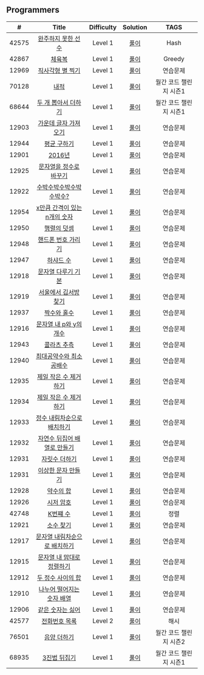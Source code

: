 ## Programmers
|  #  | Title | Difficulty | Solution | TAGS |
| :-: | :---: | :--------: | :------: | :--: |
|42575| [완주하지 못한 선수](https://programmers.co.kr/learn/courses/30/lessons/42576) | Level 1 | [풀이](https://velog.io/@t1won/Level-1-%EC%99%84%EC%A3%BC%ED%95%98%EC%A7%80-%EB%AA%BB%ED%95%9C-%EC%84%A0%EC%88%98) | Hash |
|42867| [체육복](https://programmers.co.kr/learn/courses/30/lessons/42862) | Level 1| [풀이](https://velog.io/@t1won/Level-1-%EC%B2%B4%EC%9C%A1%EB%B3%B5) | Greedy |
|12969| [직사각형 별 찍기](https://programmers.co.kr/learn/courses/30/lessons/12969) |Level 1| [풀이](https://velog.io/@t1won/Level-1-%EC%A7%81%EC%82%AC%EA%B0%81%ED%98%95-%EB%B3%84-%EC%B0%8D%EA%B8%B0)|연습문제|
|70128| [내적](https://programmers.co.kr/learn/courses/30/lessons/70128) |Level 1| [풀이](https://velog.io/@t1won/Level-1-%EB%82%B4%EC%A0%81) |월간 코드 챌린지 시즌1|
|68644| [두 개 뽑아서 더하기](https://programmers.co.kr/learn/courses/30/lessons/68644?language=python3) |Level 1| [풀이](https://velog.io/@t1won/Level-1-%EB%91%90-%EA%B0%9C-%EB%BD%91%EC%95%84%EC%84%9C-%EB%8D%94%ED%95%98%EA%B8%B0)|월간 코드 챌린지 시즌1|
|12903| [가운데 글자 가져오기](https://programmers.co.kr/learn/courses/30/lessons/12903) |Level 1| [풀이](https://velog.io/@t1won/Level-1-%EA%B0%80%EC%9A%B4%EB%8D%B0-%EA%B8%80%EC%9E%90-%EA%B0%80%EC%A0%B8%EC%98%A4%EA%B8%B0)|연습문제|
|12944| [평균 구하기](https://programmers.co.kr/learn/courses/30/lessons/12944) |Level 1| [풀이](https://velog.io/@t1won/Level-1-%ED%8F%89%EA%B7%A0-%EA%B5%AC%ED%95%98%EA%B8%B0) |연습문제|
|12901| [2016년](https://programmers.co.kr/learn/courses/30/lessons/12901?language=python3) |Level 1| [풀이](https://velog.io/@t1won/Level-1-2016%EB%85%84) |연습문제|
|12925| [문자열을 정수로 바꾸기](https://programmers.co.kr/learn/courses/30/lessons/12925) |Level 1| [풀이](https://velog.io/@t1won/Level-1-%EB%AC%B8%EC%9E%90%EC%97%B4%EC%9D%84-%EC%A0%95%EC%88%98%EB%A1%9C-%EB%B0%94%EA%BE%B8%EA%B8%B0)|연습문제|
|12922| [수박수박수박수박수박수?](https://programmers.co.kr/learn/courses/30/lessons/12922) |Level 1| [풀이](https://velog.io/@t1won/Level-1-%EC%88%98%EB%B0%95%EC%88%98%EB%B0%95%EC%88%98%EB%B0%95%EC%88%98%EB%B0%95%EC%88%98%EB%B0%95%EC%88%98)|연습문제|
|12954| [x만큼 간격이 있는 n개의 숫자](https://programmers.co.kr/learn/courses/30/lessons/12954) |Level 1| [풀이](https://velog.io/@t1won/Level-1-x%EB%A7%8C%ED%81%BC-%EA%B0%84%EA%B2%A9%EC%9D%B4-%EC%9E%88%EB%8A%94-n%EA%B0%9C%EC%9D%98-%EC%88%AB%EC%9E%90)|연습문제|
|12950| [행렬의 덧셈](https://programmers.co.kr/learn/courses/30/lessons/12950) |Level 1| [풀이](https://velog.io/@t1won/Level-1-%ED%96%89%EB%A0%AC%EC%9D%98-%EB%8D%A7%EC%85%88) |연습문제|
|12948| [핸드폰 번호 가리기](https://programmers.co.kr/learn/courses/30/lessons/12948) |Level 1| [풀이](https://velog.io/@t1won/Level-1-%ED%95%B8%EB%93%9C%ED%8F%B0-%EB%B2%88%ED%98%B8-%EA%B0%80%EB%A6%AC%EA%B8%B0) |연습문제|
|12947| [하샤드 수](https://programmers.co.kr/learn/courses/30/lessons/12947) |Level 1| [풀이](https://velog.io/@t1won/Level-1-%ED%95%98%EC%83%A4%EB%93%9C-%EC%88%98) |연습문제|
|12918| [문자열 다루기 기본](https://programmers.co.kr/learn/courses/30/lessons/12918) |Level 1| [풀이](https://velog.io/@t1won/Level-1-%EB%AC%B8%EC%9E%90%EC%97%B4-%EB%8B%A4%EB%A3%A8%EA%B8%B0-%EA%B8%B0%EB%B3%B8)|연습문제|
|12919| [서울에서 김서방 찾기](https://programmers.co.kr/learn/courses/30/lessons/12919) |Level 1| [풀이](https://velog.io/@t1won/Level-1-%EC%84%9C%EC%9A%B8%EC%97%90%EC%84%9C-%EA%B9%80%EC%84%9C%EB%B0%A9-%EC%B0%BE%EA%B8%B0)|연습문제|
|12937| [짝수와 홀수](https://programmers.co.kr/learn/courses/30/lessons/12937) |Level 1| [풀이](https://velog.io/@t1won/Level-1-%EC%A7%9D%EC%88%98%EC%99%80-%ED%99%80%EC%88%98)|연습문제|
|12916| [문자열 내 p와 y의 개수](https://programmers.co.kr/learn/courses/30/lessons/12916) |Level 1| [풀이](https://velog.io/@t1won/Level-1-%EB%AC%B8%EC%9E%90%EC%97%B4-%EB%82%B4-p%EC%99%80-y%EC%9D%98-%EA%B0%9C%EC%88%98)|연습문제|
|12943| [콜라츠 추측](https://programmers.co.kr/learn/courses/30/lessons/12943) |Level 1| [풀이](https://velog.io/@t1won/Level-1-%EB%AC%B8%EC%9E%90%EC%97%B4-%EB%82%B4-p%EC%99%80-y%EC%9D%98-%EA%B0%9C%EC%88%98)|연습문제|
|12940| [최대공약수와 최소공배수](https://programmers.co.kr/learn/courses/30/lessons/12940?language=python3) |Level 1| [풀이](https://velog.io/@t1won/Level-1-%EC%B5%9C%EB%8C%80%EA%B3%B5%EC%95%BD%EC%88%98%EC%99%80-%EC%B5%9C%EC%86%8C%EA%B3%B5%EB%B0%B0%EC%88%98)|연습문제|
|12935| [제일 작은 수 제거하기](https://programmers.co.kr/learn/courses/30/lessons/12935)|Level 1| [풀이](https://velog.io/@t1won/Level-1-%EC%A0%9C%EC%9D%BC-%EC%9E%91%EC%9D%80-%EC%88%98-%EC%A0%9C%EA%B1%B0%ED%95%98%EA%B8%B0)|연습문제|
|12934| [제일 작은 수 제거하기](https://programmers.co.kr/learn/courses/30/lessons/12934)|Level 1| [풀이](https://velog.io/@t1won/Level-1-%EC%A0%95%EC%88%98-%EC%A0%9C%EA%B3%B1%EA%B7%BC-%ED%8C%90%EB%B3%84)|연습문제|
|12933| [정수 내림차순으로 배치하기](https://programmers.co.kr/learn/courses/30/lessons/12933) |Level 1| [풀이](https://velog.io/@t1won/Level-1-%EC%A0%95%EC%88%98-%EB%82%B4%EB%A6%BC%EC%B0%A8%EC%88%9C%EC%9C%BC%EB%A1%9C-%EB%B0%B0%EC%B9%98%ED%95%98%EA%B8%B0)|연습문제|
|12932| [자연수 뒤집어 배열로 만들기](https://programmers.co.kr/learn/courses/30/lessons/12932) |Level 1| [풀이](https://velog.io/@t1won/Level-1-%EC%9E%90%EC%97%B0%EC%88%98-%EB%92%A4%EC%A7%91%EC%96%B4-%EB%B0%B0%EC%97%B4%EB%A1%9C-%EB%A7%8C%EB%93%A4%EA%B8%B0)|연습문제|
|12931| [자릿수 더하기](https://programmers.co.kr/learn/courses/30/lessons/12931)|Level 1|[풀이](https://velog.io/@t1won/Level-1-%EC%9E%90%EB%A6%BF%EC%88%98-%EB%8D%94%ED%95%98%EA%B8%B0)|연습문제|
|12931| [이상한 문자 만들기](https://programmers.co.kr/learn/courses/30/lessons/12930)|Level 1| [풀이](https://velog.io/@t1won/Level-1-%EC%9D%B4%EC%83%81%ED%95%9C-%EB%AC%B8%EC%9E%90-%EB%A7%8C%EB%93%A4%EA%B8%B0) |연습문제|
|12928| [약수의 합](https://programmers.co.kr/learn/courses/30/lessons/12928) |Level 1|[풀이](https://velog.io/@t1won/Level-1-%EC%95%BD%EC%88%98%EC%9D%98-%ED%95%A9)|연습문제|
|12926| [시저 암호](https://programmers.co.kr/learn/courses/30/lessons/12926) |Level 1|[풀이](https://velog.io/@t1won/Level-1-%EC%8B%9C%EC%A0%80-%EC%95%94%ED%98%B8)|연습문제|
|42748| [K번쨰 수](https://programmers.co.kr/learn/courses/30/lessons/42748)|Level 1|[풀이](https://velog.io/@t1won/Level-1-K-%EB%B2%88%EC%A7%B8-%EC%88%98)|정렬|
|12921| [소수 찾기](https://programmers.co.kr/learn/courses/30/lessons/12921) |Level 1|[풀이](https://velog.io/@t1won/Level-1-%EC%86%8C%EC%88%98-%EC%B0%BE%EA%B8%B0)|연습문제|
|12917|[문자열 내림차순으로 배치하기](https://programmers.co.kr/learn/courses/30/lessons/12917) |Level 1|[풀이](https://velog.io/@t1won/Level-1-%EB%AC%B8%EC%9E%90%EC%97%B4-%EB%82%B4%EB%A6%BC%EC%B0%A8%EC%88%9C%EC%9C%BC%EB%A1%9C-%EB%B0%B0%EC%B9%98%ED%95%98%EA%B8%B0)|연습문제|
|12915|[문자열 내 맘대로 정렬하기](https://programmers.co.kr/learn/courses/30/lessons/12915)|Level 1|[풀이](https://velog.io/@t1won/Python-%EB%AC%B8%EC%9E%90%EC%97%B4-%EB%82%B4-%EB%A7%88%EC%9D%8C%EB%8C%80%EB%A1%9C-%EC%A0%95%EB%A0%AC%ED%95%98%EA%B8%B0)|연습문제|
|12912|[두 정수 사이의 합](https://programmers.co.kr/learn/courses/30/lessons/12912)|Level 1|[풀이](https://velog.io/@t1won/Level-1-%EB%91%90-%EC%A0%95%EC%88%98-%EC%82%AC%EC%9D%B4%EC%9D%98-%ED%95%A9)|연습문제|
|12910|[나누어 떨어지는 숫자 배열](https://programmers.co.kr/learn/courses/30/lessons/12910)|Level 1|[풀이](https://velog.io/@t1won/Level-1-%EB%82%98%EB%88%84%EC%96%B4-%EB%96%A8%EC%96%B4%EC%A7%80%EB%8A%94-%EC%88%AB%EC%9E%90-%EB%B0%B0%EC%97%B4)|연습문제|
|12906|[같은 숫자는 싫어](https://programmers.co.kr/learn/courses/30/lessons/12906)|Level 1|[풀이](https://velog.io/@t1won/Level-1-%EA%B0%99%EC%9D%80-%EC%88%AB%EC%9E%90%EB%8A%94-%EC%8B%AB%EC%96%B4)|연습문제|
|42577|[전화번호 목록](https://programmers.co.kr/learn/courses/30/lessons/42577)|Level 2|[풀이](https://velog.io/@t1won/Level-1-%EC%A0%84%ED%99%94%EB%B2%88%ED%98%B8-%EB%AA%A9%EB%A1%9D)|해시|
|76501|[음양 더하기](https://programmers.co.kr/learn/courses/30/lessons/76501)|Level 1|[풀이](https://velog.io/@t1won/Level-1-%EC%9D%8C%EC%96%91-%EB%8D%94%ED%95%98%EA%B8%B0)|월간 코드 챌린지 시즌2|
|68935|[3진법 뒤집기](https://programmers.co.kr/learn/courses/30/lessons/68935)|Level 1|[풀이](https://velog.io/@t1won/Level-1-3%EC%A7%84%EB%B2%95-%EB%92%A4%EC%A7%91%EA%B8%B0)|월간 코드 챌린지 시즌1|
